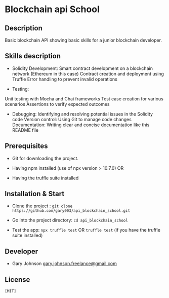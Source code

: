 #  Blockchain api School

## Description

Basic blockchain API showing basic skills for a junior blockchain developer.

## Skills description

 - Solidity Development:
Smart contract development on a blockchain network (Ethereum in this case)
Contract creation and deployment using Truffle
Error handling to prevent invalid operations

- Testing:

Unit testing with Mocha and Chai frameworks
Test case creation for various scenarios
Assertions to verify expected outcomes


- Debugging: Identifying and resolving potential issues in the Solidity code
Version control: Using Git to manage code changes
Documentation: Writing clear and concise documentation like this README file

## Prerequisites

- Git for downloading the project.

- Having npm installed (use of npx version > 10.7.0)
OR
- Having the truffle suite installed

## Installation & Start

- Clone the project :
    `git clone https://github.com/gary003/api_blockchain_school.git`

- Go into the project directory:
    `cd api_blockchain_school`

- Test the app:
    `npx truffle test` 
    OR
    `truffle test` (if you have the truffle suite installed)

## Developer

 - Gary Johnson <gary.johnson.freelance@gmail.com>

## License

    [MIT]
